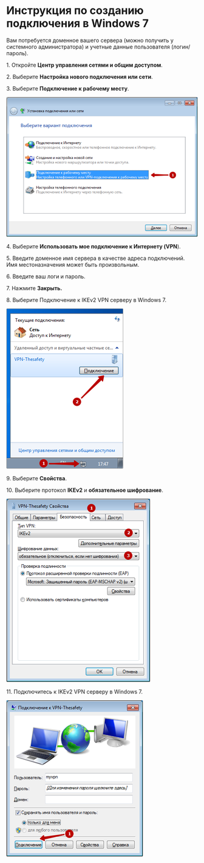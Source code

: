# Инструкция по созданию подключения в Windows 7

Вам потребуется доменное вашего сервера (можно получить у системного администратора) и учетные данные пользователя (логин/пароль).

1\. Откройте **Центр управления сетями и общим доступом**. &#x20;

2\. Выберите **Настройка нового подключения или сети**. &#x20;

3\. Выберите **Подключение к рабочему месту**. &#x20;

![](../../../../.gitbook/assets/windows7-ikev2vpn-ru-3.png)

4\. Выберите **Использовать мое подключение к Интернету (VPN**). &#x20;

5\. Введите доменное имя сервера в качестве адреса подключений.\
Имя местоназначения может быть произвольным.

6\. Введите ваш логи и пароль.

7\. Нажмите **Закрыть.** &#x20;

8\. Выберите Подключение к IKEv2 VPN серверу в Windows 7. &#x20;

![](../../../../.gitbook/assets/windows7-ikev2vpn-ru-8.png)

9\. Выберите **Свойства**. &#x20;

10\. Выберите протокол **IKEv2** и **обязательное шифрование**. &#x20;

![](../../../../attachments/17072171/17072215.png)

11\. Подключитесь к IKEv2 VPN серверу в Windows 7. &#x20;

![](../../../../attachments/17072171/17072216.png)
